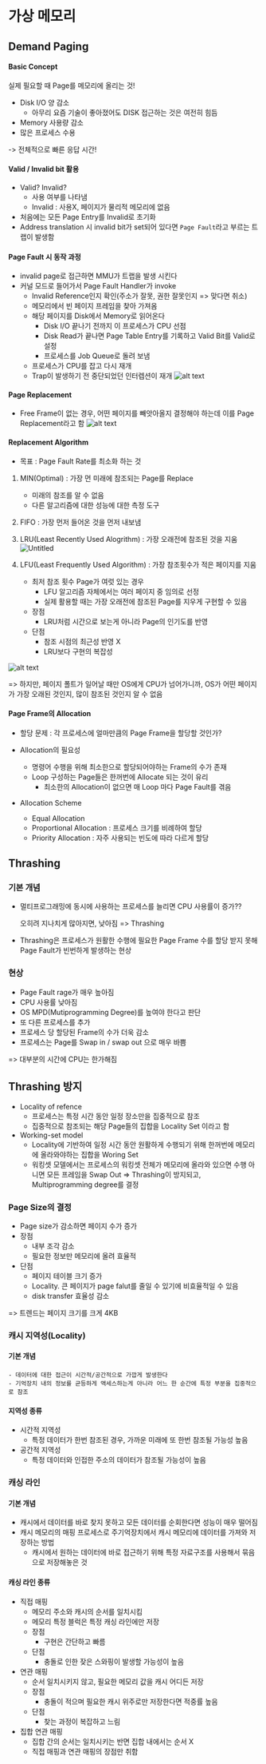 # 가상 메모리


## Demand Paging

#### Basic Concept
실제 필요할 때 Page를 메모리에 올리는 것!
 - Disk I/O 양 감소 
    - 아무리 요즘 기술이 좋아졌어도 DISK 접근하는 것은 여전히 힘듬
 - Memory 사용량 감소
 - 많은 프로세스 수용

 -> 전체적으로 빠른 응답 시간! 

#### Valid / Invalid bit 활용
 - Valid? Invalid?
    - 사용 여부를 나타냄
    - Invalid : 사용X, 페이지가 물리적 메모리에 없음
 - 처음에는 모든 Page Entry를 Invalid로 초기화 
 - Address translation 시 invalid bit가 set되어 있다면 ``Page Fault``라고 부르는 트랩이 발생함 

#### Page Fault 시 동작 과정
 - invalid page로 접근하면 MMU가 트랩을 발생 시킨다
 - 커널 모드로 들어가서 Page Fault Handler가 invoke
    - Invalid Reference인지 확인(주소가 잘못, 권한 잘못인지 => 맞다면 취소)
    - 메모리에서 빈 페이지 프레임을 찾아 가져옴
    - 해당 페이지를 Disk에서 Memory로 읽어온다
        - Disk I/O 끝나기 전까지 이 프로세스가 CPU 선점
        - Disk Read가 끝나면 Page Table Entry를 기록하고 Valid Bit를 Valid로 설정
        - 프로세스를 Job Queue로 돌려 보냄
    - 프로세스가 CPU를 잡고 다시 재개
    - Trap이 발생하기 전 중단되었던 인터렙션이 재개 
![alt text](./Image/virtualMemory/image.png)


#### Page Replacement

- Free Frame이 없는 경우, 어떤 페이지를 빼앗아올지 결정해야 하는데 이를 Page Replacement라고 함
![alt text](./Image/virtualMemory/image-1.png)


#### Replacement Algorithm
- 목표 : Page Fault Rate를 최소화 하는 것

1. MIN(Optimal) : 가장 먼 미래에 참조되는 Page를 Replace
    - 미래의 참조를 알 수 없음
    - 다른 알고리즘에 대한 성능에 대한 측정 도구

2. FIFO : 가장 먼저 들어온 것을 먼저 내보냄 

3. LRU(Least Recently Used Alogrithm) : 가장 오래전에 참조된 것을 지움
![Untitled](./Image/virtualMemory/image-2.png)

4. LFU(Least Frequently Used Algorithm) : 가장 참조횟수가 적은 페이지를 지움
    - 최저 참조 횟수 Page가 여럿 있는 경우
        - LFU 알고리즘 자체에서는 여러 페이지 중 임의로 선정
        - 실제 활용할 때는 가장 오래전에 참조된 Page를 지우게 구현할 수 있음
    - 장점
        - LRU처럼 시간으로 보는게 아니라 Page의 인기도를 반영 
    - 단점
        - 참조 시점의 최근성 반영 X
        - LRU보다 구현의 복잡성
          
![alt text](./Image/virtualMemory/image-3.png)

=> 하지만, 페이지 폴트가 일어날 때만 OS에게 CPU가 넘어가니까, OS가 어떤 페이지가 가장 오래된 것인지, 많이 참조된 것인지 알 수 없음

#### Page Frame의 Allocation
- 할당 문제 : 각 프로세스에 얼마만큼의 Page Frame을 할당할 것인가?

- Allocation의 필요성 
    - 명령어 수행을 위해 최소한으로 할당되어야하는 Frame의 수가 존재
    - Loop 구성하는 Page들은 한꺼번에 Allocate 되는 것이 유리
        - 최소한의 Allocation이 없으면 매 Loop 마다 Page Fault를 겪음 
- Allocation Scheme
    - Equal Allocation
    - Proportional Allocation : 프로세스 크기를 비례하여 할당
    - Priority Allocation : 자주 사용되는 빈도에 따라 다르게 할당 

## Thrashing


### 기본 개념
- 멀티프로그래밍에 동시에 사용하는 프로세스를 늘리면 CPU 사용률이 증가??

    오히려 지나치게 많아지면, 낮아짐 => Thrashing
- Thrashing은 프로세스가 원활한 수행에 필요한 Page Frame 수를 할당 받지 못해 Page Fault가 빈번하게 발생하는 현상

### 현상
 - Page Fault rage가 매우 높아짐
 - CPU 사용률 낮아짐
 - OS MPD(Mutiprogramming Degree)를 높여야 한다고 판단
 - 또 다른 프로세스를 추가
 - 프로세스 당 할당된 Frame의 수가 더욱 감소
 - 프로세스는 Page를 Swap in / swap out 으로 매우 바쁨

 => 대부분의 시간에 CPU는 한가해짐

 ## Thrashing 방지 
- Locality of refence
    - 프로세스는 특정 시간 동안 일정 장소만을 집중적으로 참조
    - 집중적으로 참조되는 해당 Page들의 집합을 Locality Set 이라고 함
- Working-set model
    - Locality에 기반하여 일정 시간 동안 원활하게 수행되기 위해 한꺼번에 메모리에 올라와야하는 집합을 Woring Set
    - 워킹셋 모델에서는 프로세스의 워킹셋 전체가 메모리에 올라와 있으면 수행 아니면 모든 프레임을 Swap Out
=> Thrashing이 방지되고, Multiprogramming degree를 결정  

### Page Size의 결정
 - Page size가 감소하면 페이지 수가 증가
 - 장점
    - 내부 조각 감소
    - 필요한 정보만 메모리에 올려 효율적
 - 단점
    - 페이지 테이블 크기 증가
    - Locality. 큰 페이지가 page falut를 줄일 수 있기에 비효율적일 수 있음
    - disk transfer 효율성 감소

=> 트렌드는 페이지 크기를 크게 4KB

### 캐시 지역성(Locality)

#### 기본 개념
    - 데이터에 대한 접근이 시간적/공간적으로 가깝게 발생한다
    - 기억장치 내의 정보를 균등하게 액세스하는게 아니라 어느 한 순간에 특정 부분을 집중적으로 참조

#### 지역성 종류
- 시간적 지역성 
    - 특정 데이터가 한번 참조된 경우, 가까운 미래에 또 한번 참조될 가능성 높음
- 공간적 지역성
    - 특정 데이터와 인접한 주소의 데이터가 참조될 가능성이 높음 

### 캐싱 라인

#### 기본 개념
- 캐시에서 데이터를 바로 찾지 못하고 모든 데이터를 순회한다면 성능이 매우 떨어짐
- 캐시 메모리의 매핑 프로세스로 주기억장치에서 캐시 메모리에 데이터를 가져와 저장하는 방법
    - 캐시에서 원하는 데이터에 바로 접근하기 위해 특정 자료구조를 사용해서 묶음으로 저장해놓은 것

#### 캐싱 라인 종류
- 직접 매핑
    - 메모리 주소와 캐시의 순서를 일치시킴
    - 메모리 특정 블럭은 특정 캐싱 라인에만 저장
    - 장점
        - 구현은 간단하고 빠름
    - 단점
        - 충돌로 인한 잦은 스와핑이 발생할 가능성이 높음
- 연관 매핑
    - 순서 일치시키지 않고, 필요한 메모리 값을 캐시 어디든 저장
    - 장점
        - 충돌이 적으며 필요한 캐시 위주로만 저장한다면 적중률 높음
    - 단점
        - 찾는 과정이 복잡하고 느림
- 집합 연관 매핑
    - 집합 간의 순서는 일치시키는 반면 집합 내에서는 순서 X
    - 직접 매핑과 연관 매핑의 장점만 취함
